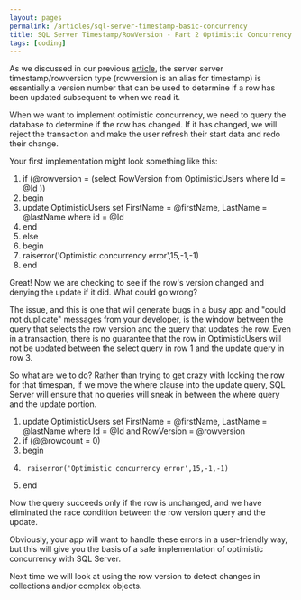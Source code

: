 ```yaml
---
layout: pages
permalink: /articles/sql-server-timestamp-basic-concurrency
title: SQL Server Timestamp/RowVersion - Part 2 Optimistic Concurrency
tags: [coding]
---
```


As we discussed in our previous [article](/articles/sql-server-timestamp-introduction), the server server timestamp/rowversion type (rowversion is an alias for timestamp) is
essentially a version number that can be used to determine if a row has been updated subsequent to when we read it.

When we want to implement optimistic concurrency, we need to query the database to determine if the row has changed.  If it has changed, we will reject the transaction and
make the user refresh their start data and redo their change.

Your first implementation might look something like this:

1.  if (@rowversion = (select RowVersion from OptimisticUsers where Id = @Id ))
2.  begin
3.	update OptimisticUsers set FirstName = @firstName, LastName = @lastName where id = @Id
4.  end
5.  else
6.  begin
7.   raiserror('Optimistic concurrency error',15,-1,-1)
8.  end

Great!  Now we are checking to see if the row's version changed and denying the update if it did.  What could go wrong?

The issue, and this is one that will generate bugs in a busy app and "could not duplicate" messages from your developer, is the window between the query that selects the 
row version and the query that updates the row.  Even in a transaction, there is no guarantee that the row in OptimisticUsers will not be updated between the select query in
row 1 and the update query in row 3.

So what are we to do?  Rather than trying to get crazy with locking the row for that timespan, if we move the where clause into the update query, SQL Server will ensure that no
queries will sneak in between the where query and the update portion.  

1.  update OptimisticUsers set FirstName = @firstName, LastName = @lastName where Id = @Id and RowVersion = @rowversion
2.  if (@@rowcount = 0)
3.  begin
4.  	raiserror('Optimistic concurrency error',15,-1,-1)
5.  end

Now the query succeeds only if the row is unchanged, and we have eliminated the race condition between the row version query and the update.

Obviously, your app will want to handle these errors in a user-friendly way, but this will give you the basis of a safe implementation of optimistic concurrency with SQL Server.

Next time we will look at using the row version to detect changes in collections and/or complex objects.

